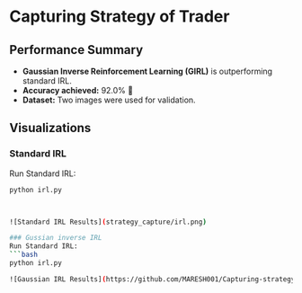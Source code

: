 # Capturing Strategy of Trader

## Performance Summary

- **Gaussian Inverse Reinforcement Learning (GIRL)** is outperforming standard IRL.
- **Accuracy achieved:** 92.0% 🎯
- **Dataset:** Two images were used for validation.

## Visualizations

### Standard IRL
Run Standard IRL:
```bash
python irl.py



![Standard IRL Results](strategy_capture/irl.png)

### Gussian inverse IRL
Run Standard IRL:
```bash
python irl.py

![Gaussian IRL Results](https://github.com/MARESH001/Capturing-strategy-of-trader/blob/main/girl.png)




